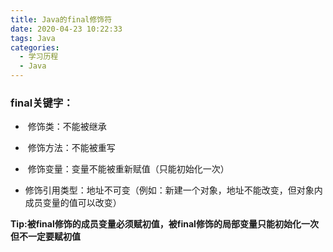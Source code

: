 ```yaml
---
title: Java的final修饰符
date: 2020-04-23 10:22:33
tags: Java
categories: 
  - 学习历程
  - Java
---
```


### final关键字：

- ​	修饰类：不能被继承

- ​	修饰方法：不能被重写

  <!-- more -->

- ​	修饰变量：变量不能被重新赋值（只能初始化一次）

- ​    修饰引用类型：地址不可变（例如：新建一个对象，地址不能改变，但对象内成员变量的值可以改变）

**Tip:被final修饰的成员变量必须赋初值，被final修饰的局部变量只能初始化一次但不一定要赋初值**